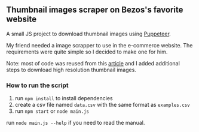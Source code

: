## Thumbnail images scraper on Bezos's favorite website

A small JS project to download thumbnail images using [Puppeteer](https://pptr.dev/).

My friend needed a image scrapper to use in the e-commerce website. The requirements were quite simple so I decided to make one for him.

Note: most of code was reused from this [article](https://dev.to/microworlds/image-downloader-with-puppeteer-and-the-fetch-api-5b8e) and I added additional steps to download high resolution thumbnail images.

### How to run the script

1. run `npm install` to install dependencies
2. create a csv file named `data.csv` with the same format as `examples.csv`
3. run `npm start` or `node main.js`

run `node main.js --help` if you need to read the manual.
